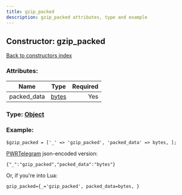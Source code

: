 ```yaml
---
title: gzip_packed
description: gzip_packed attributes, type and example
---
```

## Constructor: gzip\_packed  
[Back to constructors index](index.md)



### Attributes:

| Name     |    Type       | Required |
|----------|:-------------:|---------:|
|packed\_data|[bytes](../types/bytes.md) | Yes|



### Type: [Object](../types/Object.md)


### Example:

```
$gzip_packed = ['_' => 'gzip_packed', 'packed_data' => bytes, ];
```  

[PWRTelegram](https://pwrtelegram.xyz) json-encoded version:

```
{"_":"gzip_packed","packed_data":"bytes"}
```


Or, if you're into Lua:  


```
gzip_packed={_='gzip_packed', packed_data=bytes, }

```



